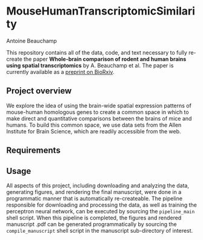 # MouseHumanTranscriptomicSimilarity

Antoine Beauchamp

This repository contains all of the data, code, and text necessary to fully re-create the paper **Whole-brain comparison of rodent and human brains using spatial transcriptomics** by A. Beauchamp et al. The paper is currently available as a [preprint on BioRxiv](https://doi.org/10.1101/2022.03.18.484766).

## Project overview

We explore the idea of using the brain-wide spatial expression patterns of mouse-human homologous genes to create a common space in which to make direct and quantitative comparisons between the brains of mice and humans. To build this common space, we use data sets from the Allen Institute for Brain Science, which are readily accessible from the web.

## Requirements

## Usage

All aspects of this project, including downloading and analyzing the data, generating figures, and rendering the final manuscript, were done in a programmatic manner that is automatically re-createable. The pipeline responsible for downloading and processing the data, as well as training the perceptron neural network, can be executed by sourcing the `pipeline_main` shell script. When this pipeline is completed, the figures and rendered manuscript .pdf can be generated programmatically by sourcing the `compile_manuscript` shell script in the manuscript sub-directory of interest.

